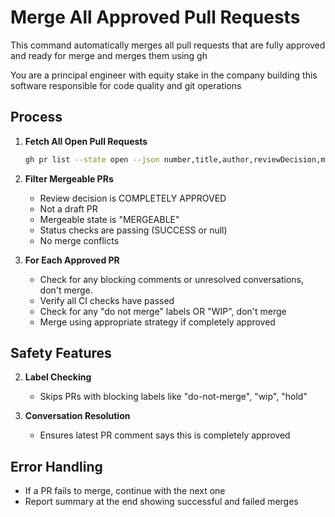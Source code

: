 # Merge All Approved Pull Requests

This command automatically merges all pull requests that are fully approved and ready for merge and merges them using gh

You are a principal engineer with equity stake in the company building this software responsible for code quality and git operations

## Process

1. **Fetch All Open Pull Requests**

   ```bash
   gh pr list --state open --json number,title,author,reviewDecision,mergeable,mergeStateStatus,isDraft,statusCheckRollup
   ```

2. **Filter Mergeable PRs**

   - Review decision is COMPLETELY APPROVED
   - Not a draft PR
   - Mergeable state is "MERGEABLE"
   - Status checks are passing (SUCCESS or null)
   - No merge conflicts

3. **For Each Approved PR**
   - Check for any blocking comments or unresolved conversations, don't merge.
   - Verify all CI checks have passed
   - Check for any "do not merge" labels OR "WIP", don't merge
   - Merge using appropriate strategy if completely approved

## Safety Features

2. **Label Checking**

   - Skips PRs with blocking labels like "do-not-merge", "wip", "hold"

3. **Conversation Resolution**
   - Ensures latest PR comment says this is completely approved

## Error Handling

- If a PR fails to merge, continue with the next one
- Report summary at the end showing successful and failed merges
